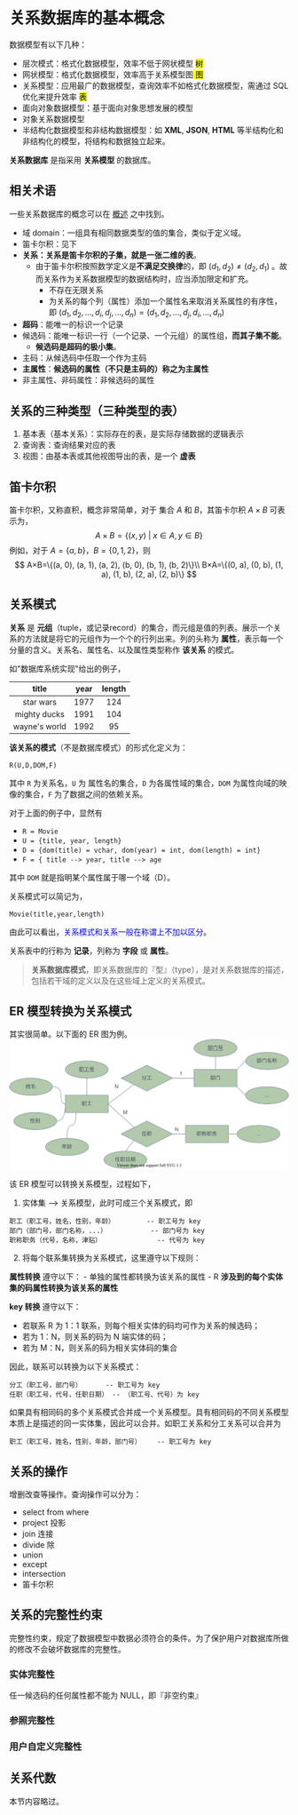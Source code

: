 # 关系数据库的基本概念


数据模型有以下几种：
* 层次模式：格式化数据模型，效率不低于网状模型 <mark> 树 </mark>
* 网状模型：格式化数据模型，效率高于关系模型图<mark> 图 </mark>
* 关系模型：应用最广的数据模型，查询效率不如格式化数据模型，需通过 SQL 优化来提升效率 <mark>表</mark>
* 面向对象数据模型：基于面向对象思想发展的模型
* 对象关系数据模型
* 半结构化数据模型和非结构数据模型：如 **XML**, **JSON**, **HTML** 等半结构化和非结构化的模型，将结构和数据独立起来。

**关系数据库** 是指采用 **关系模型** 的数据库。

## 相关术语

一些关系数据库的概念可以在 [概述](概述.md) 之中找到。

* 域 domain：一组具有相同数据类型的值的集合，类似于定义域。
* 笛卡尔积：见下
* **关系：关系是笛卡尔积的子集，就是一张二维的表**。
  - 由于笛卡尔积按照数学定义是**不满足交换律**的，即 $(d_1,d_2) \neq (d_2,d_1)$ 。故而关系作为关系数据模型的数据结构时，应当添加限定和扩充。
    - 不存在无限关系
    - 为关系的每个列（属性）添加一个属性名来取消关系属性的有序性，即 $(d_1,d_2,\ldots,d_i,d_j,\ldots,d_n) = (d_1,d_2,\ldots,d_j,d_i,\ldots,d_n)$ 
* **超码**：能唯一的标识一个记录
* 候选码：能唯一标识一行（一个记录、一个元组）的属性组，**而其子集不能**。
  * **候选码是超码的极小集**。
* 主码：从候选码中任取一个作为主码
* **主属性**：**候选码的属性（不只是主码的）称之为主属性**
* 非主属性、非码属性：非候选码的属性

## 关系的三种类型（三种类型的表）

1. 基本表（基本关系）：实际存在的表，是实际存储数据的逻辑表示
2. 查询表：查询结果对应的表
3. 视图：由基本表或其他视图导出的表，是一个 **虚表**

## 笛卡尔积

笛卡尔积，又称直积，概念非常简单，对于 集合 $A$ 和 $B$，其笛卡尔积 $A\times B$ 可表示为，
$$
A\times B = \{(x,y)~|~x\in A, y \in B\}
$$
例如，对于 $A=\{a,b\}$，$B=\{0,1,2\}$，则
$$
A×B=\{(a, 0), (a, 1), (a, 2), (b, 0), (b, 1), (b, 2)\}\\
B×A=\{(0, a), (0, b), (1, a), (1, b), (2, a), (2, b)\}
$$

## 关系模式

**关系** 是 **元组**（tuple，或记录record）的集合，而元组是值的列表。展示一个关系的方法就是将它的元组作为一个个的行列出来。列的头称为 **属性**，表示每一个分量的含义。关系名、属性名、以及属性类型称作 **该关系** 的模式。

如"数据库系统实现"给出的例子，

|     title     | year  | length |
| :-----------: | :---: | :----: |
|   star wars   | 1977  |  124   |
| mighty ducks  | 1991  |  104   |
| wayne's world | 1992  |   95   |


**该关系的模式**（不是数据库模式）的形式化定义为：
```
R(U,D,DOM,F)
```
其中 `R` 为关系名，`U` 为 属性名的集合，`D` 为各属性域的集合，`DOM` 为属性向域的映像的集合，`F` 为了数据之间的依赖关系。 

对于上面的例子中，显然有 
* `R = Movie`
* `U = {title, year, length}`
* `D = {dom(title) = vchar, dom(year) = int, dom(length) = int}`
* `F = { title --> year, title --> age`

其中 `DOM` 就是指明某个属性属于哪一个域（D）。

关系模式可以简记为，
```
Movie(title,year,length)
```
由此可以看出，<font color="blue">关系模式和关系一般在称谓上不加以区分</font>。

关系表中的行称为 **记录**，列称为 **字段** 或 **属性**。


> **关系数据库模式**，即关系数据库的『型』（type），是对关系数据库的描述，包括若干域的定义以及在这些域上定义的关系模式。

## ER 模型转换为关系模式

其实很简单。以下面的 ER 图为例。
![](image/ER.svg)

该 ER 模型可以转换关系模型，过程如下，

1. 实体集 --> 关系模型，此时可成三个关系模式，即
```
职工（职工号，姓名，性别，年龄）        -- 职工号为 key
部门（部门号，部门名称，...）           -- 部门号为 key
职称职务（代号，名称，津贴）              -- 代号为 key
```

2. 将每个联系集转换为关系模式，这里遵守以下规则：

**属性转换** 遵守以下：
    - 单独的属性都转换为该关系的属性
    - R **涉及到的每个实体集的码属性转换为该关系的属性**

**key 转换** 遵守以下：
- 若联系 R 为 1：1 联系，则每个相关实体的码均可作为关系的候选码；
- 若为 1：N，则关系的码为 N 端实体的码；
- 若为 M：N，则关系的码为相关实体码的集合

因此，联系可以转换为以下关系模式：
```
分工（职工号，部门号）      -- 职工号为 key
任职（职工号，代号，任职日期） -- （职工号、代号）为 key
```

如果具有相同码的多个关系模式合并成一个关系模型。具有相同码的不同关系模型本质上是描述的同一实体集，因此可以合并。如职工关系和分工关系可以合并为
```
职工（职工号，姓名，性别，年龄，部门号）    -- 职工号为 key
```

## 关系的操作

增删改查等操作。查询操作可以分为：
- select from where
- project 投影
- join 连接
- divide 除
- union
- except
- intersection
- 笛卡尔积


## 关系的完整性约束

完整性约束，规定了数据模型中数据必须符合的条件。为了保护用户对数据库所做的修改不会破坏数据库的完整性。

### 实体完整性

任一候选码的任何属性都不能为 NULL，即『非空约束』

### 参照完整性

### 用户自定义完整性

## 关系代数

本节内容略过。